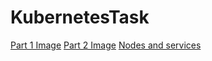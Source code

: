 # KubernetesTask

[Part 1 Image](images/part1_image.jpg)
[Part 2 Image](images/part2_image.jpg)
[Nodes and services](images/working_nodes_n_svs.jpg)
